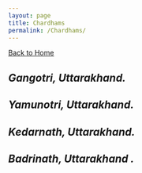 ```yaml
---
layout: page
title: Chardhams
permalink: /Chardhams/
---
```

[Back to Home](https://bsgh1107.github.io/)

## *Gangotri, Uttarakhand.*



## *Yamunotri, Uttarakhand.*


## *Kedarnath, Uttarakhand.*


## *Badrinath, Uttarakhand .*





